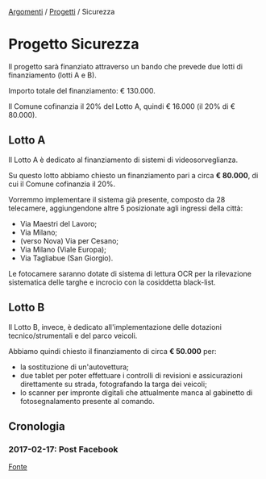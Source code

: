 [Argomenti](https://github.com/open-comune/conosci-desio/blob/master/data/lista-documenti.md) / [Progetti](https://github.com/open-comune/conosci-desio/blob/master/data/lista-documenti.md#progetti) / Sicurezza

# Progetto Sicurezza

Il progetto sarà finanziato attraverso un bando che prevede due lotti di finanziamento (lotti A e B).

Importo totale del finanziamento: € 130.000.

Il Comune cofinanzia il 20% del Lotto A, quindi € 16.000 (il 20% di € 80.000).

## Lotto A

Il Lotto A è dedicato al finanziamento di sistemi di videosorveglianza.

Su questo lotto abbiamo chiesto un finanziamento pari a circa **€ 80.000**, di cui il Comune cofinanzia il 20%.

Vorremmo implementare il sistema già presente, composto da 28 telecamere, aggiungendone altre 5 posizionate agli ingressi della città:

- Via Maestri del Lavoro;
- Via Milano;
- (verso Nova) Via per Cesano;
- Via Milano (Viale Europa);
- Via Tagliabue (San Giorgio).

Le fotocamere saranno dotate di sistema di lettura OCR per la rilevazione sistematica delle targhe e incrocio con la cosiddetta black-list. 

## Lotto B

Il Lotto B, invece, è dedicato all'implementazione delle dotazioni tecnico/strumentali e del parco veicoli.

Abbiamo quindi chiesto il finanziamento di circa **€ 50.000** per:

- la sostituzione di un'autovettura;
- due tablet per poter effettuare i controlli di revisioni e assicurazioni direttamente su strada, fotografando la targa dei veicoli;
- lo scanner per impronte digitali che attualmente manca al gabinetto di fotosegnalamento presente al comando.

## Cronologia

### 2017-02-17: Post Facebook

[Fonte](https://www.facebook.com/jennifer.moro.50/posts/815051095284384)
